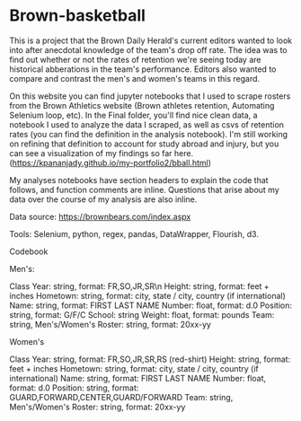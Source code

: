# Brown-basketball
 
This is a project that the Brown Daily Herald's current editors wanted to look into after anecdotal knowledge of the team's drop off rate. The idea was to find out whether or not the rates of retention we're seeing today are historical abberations in the team's performance. Editors also wanted to compare and contrast the men's and women's teams in this regard.

On this website you can find jupyter notebooks that I used to scrape rosters from the Brown Athletics website (Brown athletes retention, Automating Selenium loop, etc). In the Final folder, you'll find nice clean data, a notebook I used to analyze the data I scraped, as well as csvs of retention rates (you can find the definition in the analysis notebook). I'm still working on refining that definition to account for study abroad and injury, but you can see a visualization of my findings so far here. (https://kpananjady.github.io/my-portfolio2/bball.html) 

My analyses notebooks have section headers to explain the code that follows, and function comments are inline. Questions that arise about my data over the course of my analysis are also inline. 

Data source: https://brownbears.com/index.aspx

Tools: Selenium, python, regex, pandas, DataWrapper, Flourish, d3. 

Codebook

Men's:

Class Year: string, format: FR,SO,JR,SR\n
Height: string, format: feet + inches
Hometown: string, format: city, state / city, country  (if international)
Name: string, format: FIRST LAST NAME
Number: float, format: d.0
Position: string, format: G/F/C
School: string
Weight: float, format: pounds
Team: string, Men's/Women's
Roster: string, format: 20xx-yy

Women's

Class Year: string, format: FR,SO,JR,SR,RS (red-shirt)
Height: string, format: feet + inches
Hometown: string, format: city, state / city, country  (if international)
Name: string, format: FIRST LAST NAME
Number: float, format: d.0
Position: string, format: GUARD,FORWARD,CENTER,GUARD/FORWARD
Team: string, Men's/Women's
Roster: string, format: 20xx-yy





